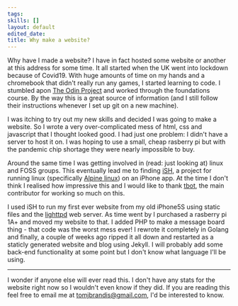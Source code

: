 ```yaml
---
tags: 
skills: []
layout: default
edited_date: 
title: Why make a website?
---
```

Why have I made a website? I have in fact hosted some website or another at this address for some time. It all started when the UK went into lockdown because of Covid19. With huge amounts of time on my hands and a chromebook that didn't really run any games, I started learning to code. I stumbled apon [The Odin Project](https://www.theodinproject.com/) and worked through the foundations course. By the way this is a great source of information (and I still follow their instructions whenever I set up git on a new machine).

I was itching to try out my new skills and decided I was going to make a website. So I wrote a very over-complicated mess of html, css and javascript that I thought looked good. I had just one problem: I didn't have a server to host it on. I was hoping to use a small, cheap rasberry pi but with the pandemic chip shortage they were nearly impossible to buy.

Around the same time I was getting involved in (read: just looking at) linux and FOSS groups. This eventually lead me to finding [iSH](https://github.com/ish-app/ish), a project for running linux (specifically [Alpine linux](https://www.alpinelinux.org/)) on an iPhone app. At the time I don't think I realised how impressive this and I would like to thank [tbot](https://github.com/tbodt), the main contributor for working so much on this.

I used iSH to run my first ever website from my old iPhone5S using static files and the [lighttpd](https://www.lighttpd.net/) web server. As time went by I purchased a rasberry pi 1A+ and moved my website to that. I added PHP to make a message board thing - that code was the worst mess ever! I rewrote it completely in Golang and finally, a couple of weeks ago ripped it all down and restarted as a staticly generated website and blog using Jekyll. I will probably add some back-end functionality at some point but I don't know what language I'll be using. 

---
I wonder if anyone else will ever read this. I don't have any stats for the website right now so I wouldn't even know if they did. If you are reading this 
feel free to email me at [tomjbrandis@gmail.com](mailto:tomjbrandis@gmail.com), I'd be interested to know.